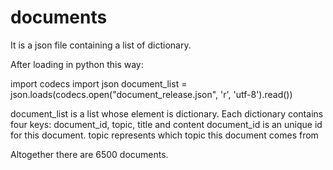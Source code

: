 # documents

It is a json file containing a list of dictionary.

After loading in python this way:

import codecs
import json
document_list = json.loads(codecs.open("document_release.json", 'r', 'utf-8').read())

document_list is a list whose element is dictionary.
Each dictionary contains four keys: document_id, topic, title and  content
document_id is an unique id for this document.
topic represents which topic this document comes from


Altogether there are 6500 documents.
